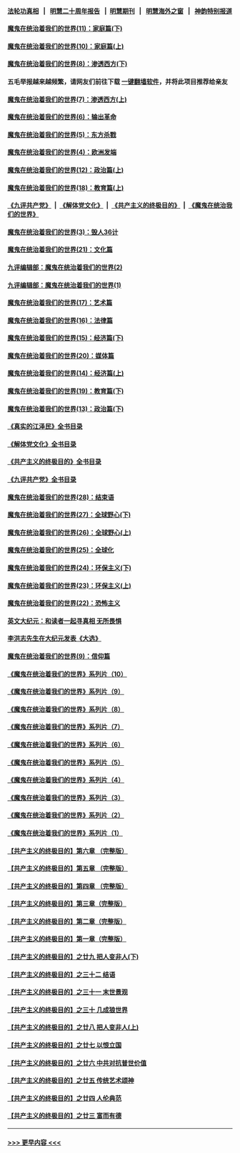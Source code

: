 #### [法轮功真相](https://github.com/gfw-breaker/truth/blob/master/README.md?t=0) &nbsp;&nbsp;|&nbsp;&nbsp; [明慧二十周年报告](https://github.com/gfw-breaker/mh-reports/blob/master/README.md?t=0) &nbsp;&nbsp;|&nbsp;&nbsp;[明慧期刊](https://github.com/gfw-breaker/mh-qikan) &nbsp;&nbsp;|&nbsp;&nbsp; [明慧海外之窗](https://github.com/gfw-breaker/mh-news/blob/master/README.md?t=0) &nbsp;&nbsp;|&nbsp;&nbsp; [神韵特别报道](https://github.com/gfw-breaker/mh-news/blob/master/shenyun.md?t=0)
#### [魔鬼在统治着我们的世界(11)：家庭篇(下)](../pages/nsc422/n10440961.md?t=12090001) 
#### [魔鬼在统治着我们的世界(10)：家庭篇(上)](../pages/nsc422/n10435448.md?t=12090001) 
#### [魔鬼在统治着我们的世界(8)：渗透西方(下)](../pages/nsc422/n10429603.md?t=12090001) 
#### 五毛举报越来越频繁，请网友们前往下载 [一键翻墙软件](https://github.com/gfw-breaker/ssr-accounts)，并将此项目推荐给亲友
#### [魔鬼在统治着我们的世界(7)：渗透西方(上)](../pages/nsc422/n10426013.md?t=12090001) 
#### [魔鬼在统治着我们的世界(6)：输出革命](../pages/nsc422/n10421536.md?t=12090001) 
#### [魔鬼在统治着我们的世界(5)：东方杀戮](../pages/nsc422/n10417707.md?t=12090001) 
#### [魔鬼在统治着我们的世界(4)：欧洲发端](../pages/nsc422/n10414890.md?t=12090001) 
#### [魔鬼在统治着我们的世界(12)：政治篇(上)](../pages/nsc422/n10444576.md?t=12090001) 
#### [魔鬼在统治着我们的世界(18)：教育篇(上)](../pages/nsc422/n10526970.md?t=12090001) 
#### [《九评共产党》](https://github.com/begood0513/9ping.md/blob/master/README.md) &nbsp;|&nbsp; [《解体党文化》](../../../../jtdwh.md/blob/master/README.md)  &nbsp;|&nbsp; [《共产主义的终极目的》](../../../../gczydzjmd.md/blob/master/README.md) &nbsp;|&nbsp; [《魔鬼在统治我们的世界》](../../../../mgztzwmdsj.md/blob/master/README.md) 
#### [魔鬼在统治着我们的世界(3)：毁人36计](../pages/nsc422/n10411583.md?t=12090001) 
#### [魔鬼在统治着我们的世界(21)：文化篇](../pages/nsc422/n10597706.md?t=12090001) 
#### [九评编辑部：魔鬼在统治着我们的世界(2)](../pages/nsc422/n10410036.md?t=12090001) 
#### [九评编辑部：魔鬼在统治着我们的世界(1)](../pages/nsc422/n10406825.md?t=12090001) 
#### [魔鬼在统治着我们的世界(17)：艺术篇](../pages/nsc422/n10499093.md?t=12090001) 
#### [魔鬼在统治着我们的世界(16)：法律篇](../pages/nsc422/n10485969.md?t=12090001) 
#### [魔鬼在统治着我们的世界(15)：经济篇(下)](../pages/nsc422/n10469975.md?t=12090001) 
#### [魔鬼在统治着我们的世界(20)：媒体篇](../pages/nsc422/n10586579.md?t=12090001) 
#### [魔鬼在统治着我们的世界(14)：经济篇(上)](../pages/nsc422/n10457370.md?t=12090001) 
#### [魔鬼在统治着我们的世界(19)：教育篇(下)](../pages/nsc422/n10564808.md?t=12090001) 
#### [魔鬼在统治着我们的世界(13)：政治篇(下)](../pages/nsc422/n10448270.md?t=12090001) 
#### [《真实的江泽民》全书目录](../pages/nsc422/n13721399.md?t=12090001) 
#### [《解体党文化》全书目录](../pages/nsc422/n13721157.md?t=12090001) 
#### [《共产主义的终极目的》全书目录](../pages/nsc422/n13721048.md?t=12090001) 
#### [《九评共产党》全书目录](../pages/nsc422/n13708085.md?t=12090001) 
#### [魔鬼在统治着我们的世界(28)：结束语](../pages/nsc422/n10936246.md?t=12090001) 
#### [魔鬼在统治着我们的世界(27)：全球野心(下)](../pages/nsc422/n10928319.md?t=12090001) 
#### [魔鬼在统治着我们的世界(26)：全球野心(上)](../pages/nsc422/n10900318.md?t=12090001) 
#### [魔鬼在统治着我们的世界(25)：全球化](../pages/nsc422/n10788205.md?t=12090001) 
#### [魔鬼在统治着我们的世界(24)：环保主义(下)](../pages/nsc422/n10695307.md?t=12090001) 
#### [魔鬼在统治着我们的世界(23)：环保主义(上)](../pages/nsc422/n10688613.md?t=12090001) 
#### [魔鬼在统治着我们的世界(22)：恐怖主义](../pages/nsc422/n10614727.md?t=12090001) 
#### [英文大纪元：和读者一起寻真相 无所畏惧](../pages/nsc422/n12542027.md?t=12090001) 
#### [李洪志先生在大纪元发表《大选》](../pages/nsc422/n12534746.md?t=12090001) 
#### [魔鬼在统治着我们的世界(9)：信仰篇](../pages/nsc422/n10432159.md?t=12090001) 
#### [《魔鬼在统治着我们的世界》系列片（10）](../pages/nsc422/n12292670.md?t=12090001) 
#### [《魔鬼在统治着我们的世界》系列片（9）](../pages/nsc422/n12290859.md?t=12090001) 
#### [《魔鬼在统治着我们的世界》系列片（8）](../pages/nsc422/n12287445.md?t=12090001) 
#### [《魔鬼在统治着我们的世界》系列片（7）](../pages/nsc422/n12283425.md?t=12090001) 
#### [《魔鬼在统治着我们的世界》系列片（6）](../pages/nsc422/n12282314.md?t=12090001) 
#### [《魔鬼在统治着我们的世界》系列片（5）](../pages/nsc422/n12281419.md?t=12090001) 
#### [《魔鬼在统治着我们的世界》系列片（4）](../pages/nsc422/n12274024.md?t=12090001) 
#### [《魔鬼在统治着我们的世界》系列片（3）](../pages/nsc422/n12271322.md?t=12090001) 
#### [《魔鬼在统治着我们的世界》系列片（2）](../pages/nsc422/n12269049.md?t=12090001) 
#### [《魔鬼在统治着我们的世界》系列片（1）](../pages/nsc422/n12267575.md?t=12090001) 
#### [【共产主义的终极目的】第六章 （完整版）](../pages/nsc422/n11428913.md?t=12090001) 
#### [【共产主义的终极目的】第五章 （完整版）](../pages/nsc422/n11428912.md?t=12090001) 
#### [【共产主义的终极目的】第四章 （完整版）](../pages/nsc422/n11428907.md?t=12090001) 
#### [【共产主义的终极目的】第三章（完整版）](../pages/nsc422/n11428848.md?t=12090001) 
#### [【共产主义的终极目的】第二章（完整版）](../pages/nsc422/n11428831.md?t=12090001) 
#### [【共产主义的终极目的】第一章（完整版）](../pages/nsc422/n11417651.md?t=12090001) 
#### [【共产主义的终极目的】之廿九 把人变非人(下)](../pages/nsc422/n11344140.md?t=12090001) 
#### [【共产主义的终极目的】之三十二 结语](../pages/nsc422/n11360535.md?t=12090001) 
#### [【共产主义的终极目的】之三十一 末世景观](../pages/nsc422/n11351129.md?t=12090001) 
#### [【共产主义的终极目的】之三十 几成狼世界](../pages/nsc422/n11348280.md?t=12090001) 
#### [【共产主义的终极目的】之廿八 把人变非人(上)](../pages/nsc422/n11340492.md?t=12090001) 
#### [【共产主义的终极目的】之廿七 以恨立国](../pages/nsc422/n11336944.md?t=12090001) 
#### [【共产主义的终极目的】之廿六 中共对抗普世价值](../pages/nsc422/n11324785.md?t=12090001) 
#### [【共产主义的终极目的】之廿五 传统艺术颂神](../pages/nsc422/n11296396.md?t=12090001) 
#### [【共产主义的终极目的】之廿四 人伦典范](../pages/nsc422/n11296397.md?t=12090001) 
#### [【共产主义的终极目的】之廿三 富而有德](../pages/nsc422/n11283598.md?t=12090001) 

----
#### [ >>> 更早内容 <<< ](../indexes/nsc422-earlier.md)
